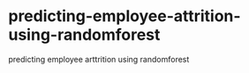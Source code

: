 # predicting-employee-attrition-using-randomforest
predicting employee arttrition using randomforest
